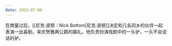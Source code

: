 ```yaml
---
date: 2023-07-09
---
```

在商量过后，[[尼克·波顿｜Nick Bottom|尼克·波顿]]决定和几名同乡的伙伴一起表演一出喜剧，来庆贺雅典公爵的婚礼。他负责扮演戏剧中的一头驴，一头不会说话的驴。